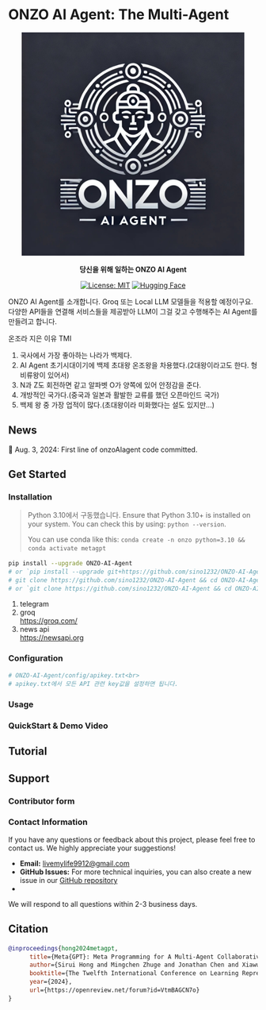# ONZO AI Agent: The Multi-Agent

<p align="center">
<a href=""><img src="images/ONZO-AI-Agent.jpeg" alt="onzoGPT logo: Enable ONZO to work in software company, collaborating to tackle more complex tasks." width="450px"></a>
</p>

<p align="center">
<b>당신을 위해 일하는 ONZO AI Agent</b>
</p>

<p align="center">
<a href="https://opensource.org/licenses/MIT"><img src="https://img.shields.io/badge/License-MIT-blue.svg" alt="License: MIT"></a>
<a href="https://huggingface.co/spaces/deepwisdom/MetaGPT" target="_blank"><img alt="Hugging Face" src="https://img.shields.io/badge/%F0%9F%A4%97%20-Hugging%20Face-blue?color=blue&logoColor=white" /></a>
</p>

ONZO AI Agent를 소개합니다.
Groq 또는 Local LLM 모델들을 적용할 예정이구요. 다양한 API들을 연결해 서비스들을 제공받아 LLM이 그걸 갖고 수행해주는 AI Agent를 만들려고 합니다.

온조라 지은 이유 TMI
1. 국사에서 가장 좋아하는 나라가 백제다.
2. AI Agent 초기시대이기에 백제 초대왕 온조왕을 차용했다.(2대왕이라고도 한다. 형 비류왕이 있어서)
3. N과 Z도 회전하면 같고 알파벳 O가 양쪽에 있어 안정감을 준다.
4. 개방적인 국가다.(중국과 일본과 활발한 교류를 했던 오픈마인드 국가)
5. 백제 왕 중 가장 업적이 많다.(초대왕이라 미화했다는 설도 있지만...)




## News

🌟 Aug. 3, 2024: First line of onzoAIagent code committed.

## Get Started

### Installation
> Python 3.10에서 구동했습니다. 
> Ensure that Python 3.10+ is installed on your system. You can check this by using: `python --version`.
> 
> You can use conda like this: `conda create -n onzo python=3.10 && conda activate metagpt`

```bash
pip install --upgrade ONZO-AI-Agent
# or `pip install --upgrade git+https://github.com/sino1232/ONZO-AI-Agent.git`
# git clone https://github.com/sino1232/ONZO-AI-Agent && cd ONZO-AI-Agent    
# or `git clone https://github.com/sino1232/ONZO-AI-Agent && cd ONZO-AI-Agent && pip install --upgrade -e .
```

1. telegram <br>
2. groq <br>
   https://groq.com/ <br>
3. news api <br>
   https://newsapi.org <br>

### Configuration
```bash
# ONZO-AI-Agent/config/apikey.txt<br>
# apikey.txt에서 모든 API 관련 key값을 설정하면 됩니다. 
```

### Usage

### QuickStart & Demo Video

## Tutorial

## Support

### Contributor form

### Contact Information

If you have any questions or feedback about this project, please feel free to contact us. We highly appreciate your suggestions!

- **Email:** livemylife9912@gmail.com
- **GitHub Issues:** For more technical inquiries, you can also create a new issue in our [GitHub repository](https://github.com/sino1232/ONZO-AI-Agent/)
- 
We will respond to all questions within 2-3 business days.

## Citation

```bibtex
@inproceedings{hong2024metagpt,
      title={Meta{GPT}: Meta Programming for A Multi-Agent Collaborative Framework},
      author={Sirui Hong and Mingchen Zhuge and Jonathan Chen and Xiawu Zheng and Yuheng Cheng and Jinlin Wang and Ceyao Zhang and Zili Wang and Steven Ka Shing Yau and Zijuan Lin and Liyang Zhou and Chenyu Ran and Lingfeng Xiao and Chenglin Wu and J{\"u}rgen Schmidhuber},
      booktitle={The Twelfth International Conference on Learning Representations},
      year={2024},
      url={https://openreview.net/forum?id=VtmBAGCN7o}
}
```

